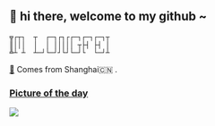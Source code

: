 ## 👋   hi there, welcome to my github ~ 
```
╦┌┬┐  ┬  ┌─┐┌┐┌┌─┐┌─┐┌─┐┬
║│││  │  │ │││││ ┬├┤ ├┤ │
╩┴ ┴  ┴─┘└─┘┘└┘└─┘└  └─┘┴
```

[👾](https://www.crlf1.xyz)  Comes from Shanghai🇨🇳 . 


### [Picture of the day](https://en.wikipedia.org/wiki/Wikipedia:Picture_of_the_day)


![](https://upload.wikimedia.org/wikipedia/commons/thumb/1/13/Amphiprion_perideraion_%28Pink_anemonefish%29_in_Heteractis_magnifica_%28Magnificent_sea_anemone%29.jpg/700px-Amphiprion_perideraion_%28Pink_anemonefish%29_in_Heteractis_magnifica_%28Magnificent_sea_anemone%29.jpg)